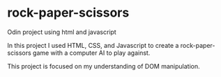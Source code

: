 # rock-paper-scissors
Odin project using html and javascript

In this project I used HTML, CSS, and Javascript to create a rock-paper-scissors game with a computer AI to play against. 

This project is focused on my understanding of DOM manipulation. 
